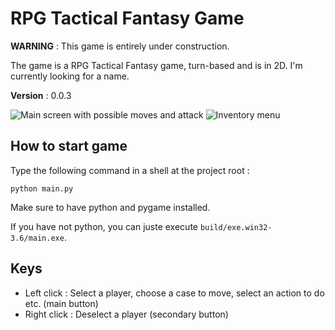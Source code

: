 # RPG Tactical Fantasy Game

<b>WARNING</b> : This game is entirely under construction.

The game is a RPG Tactical Fantasy game, turn-based and is in 2D.
I'm currently looking for a name.

<b>Version</b> : 0.0.3

![Main screen with possible moves and attack](https://raw.githubusercontent.com/Grimmys/rpg_tactical_fantasy_game/master/screenshots/player_moves_and_attacks_avalaibles.png)
![Inventory menu](https://raw.githubusercontent.com/Grimmys/rpg_tactical_fantasy_game/master/screenshots/inventory_weapon_interaction_menu.png)

## How to start game

Type the following command in a shell at the project root :

``python main.py``

Make sure to have python and pygame installed.

If you have not python, you can juste execute ``build/exe.win32-3.6/main.exe``.

## Keys

* Left click : Select a player, choose a case to move, select an action to do etc. (main button)
* Right click : Deselect a player (secondary button)
